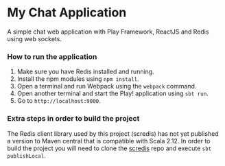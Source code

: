 
# My Chat Application

A simple chat web application with Play Framework, ReactJS and Redis using web sockets.

### How to run the application

1. Make sure you have Redis installed and running.
2. Install the npm modules using `npm install`.
3. Open a terminal and run Webpack using the `webpack` command.
4. Open another terminal and start the Play! application using `sbt run`.
5. Go to `http://localhost:9000`.

### Extra steps in order to build the project

The Redis client library used by this project (scredis) has not yet published a version to Maven central that is compatible with Scala 2.12. In order to build the project you will need to clone the [scredis](https://github.com/scredis/scredis) repo and execute `sbt publishLocal`.

